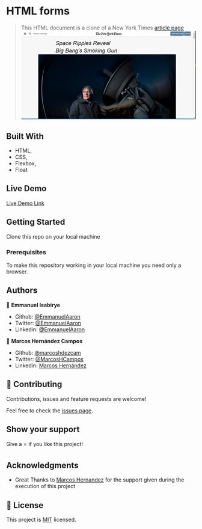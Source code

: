 # HTML forms

> This HTML document is a clone of a New York Times [article page](https://www.nytimes.com/2014/03/18/science/space/detection-of-waves-in-space-buttresses-landmark-theory-of-big-bang.html?_r=0) 
![screenshot](./img/Screenshot.newyork.PNG)

## Built With

- HTML,
- CSS,
- Flexbox,
- Float

## Live Demo

[Live Demo Link]( https://emmanuelaaron.github.io/postioning_and_floating_elements/)


## Getting Started
Clone this repo on your local machine

### Prerequisites
To make this repository working in your local machine you need only a browser.

## Authors

👤 **Emmanuel Isabirye**

- Github: [@EmmanuelAaron](https://github.com/Emmanuelaaron)
- Twitter: [@EmmanuelAaron](https://twitter.com/EmmanuelIsabir1)
- Linkedin: [@EmmanuelAaron](https://www.linkedin.com/in/fullstackwebdev-emma/)

👤 **Marcos Hernández Campos**

- Github: [@marcoshdezcam](https://github.com/marcoshdezcam)
- Twitter: [@MarcosHCampos](https://twitter.com/MarcosHCampos)
- Linkedin: [Marcos Hernández](https://linkedin.com/marcos-hernández-56058119a/)

## 🤝 Contributing

Contributions, issues and feature requests are welcome!

Feel free to check the [issues page](https://github.com/Emmanuelaaron/postioning_and_floating_elements/issues).

## Show your support

Give a ⭐️ if you like this project!

## Acknowledgments

- Great Thanks to [Marcos Hernandez](https://github.com/marcoshdezcam) for the support given during the execution of this project

## 📝 License

This project is [MIT](lic.url) licensed.
